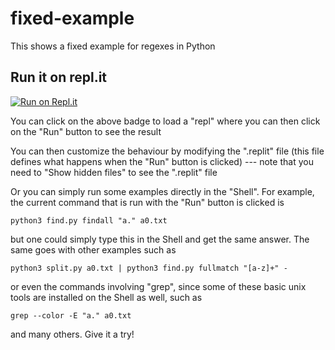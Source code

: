 # fixed-example

This shows a fixed example for regexes in Python

## Run it on repl.it

[![Run on Repl.it](https://repl.it/badge/github/murraypatterson/fixed-example)](https://repl.it/github/murraypatterson/fixed-example)

You can click on the above badge to load a "repl" where you can then
click on the "Run" button to see the result

You can then customize the behaviour by modifying the ".replit" file
(this file defines what happens when the "Run" button is clicked) ---
note that you need to "Show hidden files" to see the ".replit" file

Or you can simply run some examples directly in the "Shell".  For
example, the current command that is run with the "Run" button is
clicked is

    python3 find.py findall "a." a0.txt

but one could simply type this in the Shell and get the same answer.
The same goes with other examples such as

    python3 split.py a0.txt | python3 find.py fullmatch "[a-z]+" -

or even the commands involving "grep", since some of these basic unix
tools are installed on the Shell as well, such as

    grep --color -E "a." a0.txt

and many others.  Give it a try!
